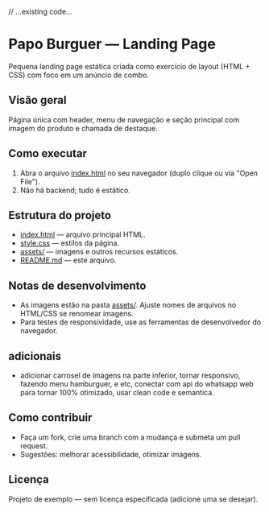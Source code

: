 // ...existing code...
# Papo Burguer — Landing Page

Pequena landing page estática criada como exercício de layout (HTML + CSS) com foco em um anúncio de combo.

## Visão geral
Página única com header, menu de navegação e seção principal com imagem do produto e chamada de destaque.

## Como executar
1. Abra o arquivo [index.html](index.html) no seu navegador (duplo clique ou via "Open File").
2. Não há backend; tudo é estático.

## Estrutura do projeto
- [index.html](index.html) — arquivo principal HTML.
- [style.css](style.css) — estilos da página.
- [assets/](assets/) — imagens e outros recursos estáticos.
- [README.md](README.md) — este arquivo.

## Notas de desenvolvimento
- As imagens estão na pasta [assets/](assets/). Ajuste nomes de arquivos no HTML/CSS se renomear imagens.
- Para testes de responsividade, use as ferramentas de desenvolvedor do navegador.

## adicionais
- adicionar carrosel de imagens na parte inferior, tornar responsivo, fazendo menu hamburguer, e etc, conectar com api do whatsapp web para tornar 100% otimizado, usar clean code e semantica.

## Como contribuir
- Faça um fork, crie uma branch com a mudança e submeta um pull request.
- Sugestões: melhorar acessibilidade, otimizar imagens.

## Licença
Projeto de exemplo — sem licença especificada (adicione uma se desejar).
